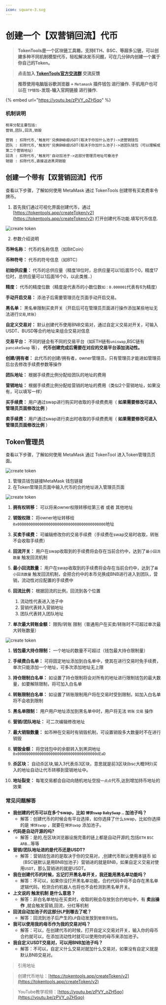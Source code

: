 ```yaml
---
icon: square-3.svg
---
```

# 创建一个【双营销回流】代币

> **TokenTools是一个区块链工具箱，支持ETH、BSC、等超多公链，可以创建多种不同机制模型代币，轻松解决发币问题，可在几分钟内创建一个属于你自己的Token。**


> **点击加入 [TokenTools官方交流群](https://t.me/tokentool_app) 交流反馈**

> **推荐使用电脑版谷歌浏览器 + `Metamask` 插件钱包 进行操作.**
> **手机用户也可以在 `TP钱包`-发现-输入官网链接 进行操作.**


{% embed url="https://youtu.be/zPVY_oZH5qo" %}


### 机制说明

```
税率分配主要包括:
营销,团队,回流,销毁

营销 : 扣除代币,'触发时'兑换BNB或USDT(取决于你加什么池子)->进营销钱包
团队 : 扣除代币,'触发时'兑换BNB或USDT(取决于你加什么池子)->进团队钱包（可以理解成第二个营销地址）
回流 : 扣除代币,'触发时'自动加池子->这部分管理员地址可撤池子
销毁 : 扣除代币,直接送进黑洞销毁
```



## 创建一个带有【双营销回流】代币

查看以下步骤，了解如何使用 MetaMask 通过 TokenTools 创建带有买卖费率令牌币。

1. 首先我们通过可视化界面创建代币，通过 [https://tokentools.app/createToken/v2](https://tokentools.app/createToken/v2) 打开创建代币功能.填写代币信息.

![create token ](../.gitbook/assets/v2/Snipaste_2022-05-03_14-39-31.png)

2. 参数介绍说明

**币种名称：** 代币的名称信息（如BitCoin）

**币种符号：** 代币的符号信息（如BTC）

**初始供应量：** 代币的总供应量（精度18位时，总供应量可以1后面15个0，精度17位时，总供应量可以1后面16个0，以此类推..）

**精度：** 代币的精度位数（精度是代表币的小数位数`如：0.000001`代表有6为精度）

**手动开启交易：** 添池子后需要管理员在页面手动开启交易。

**黑名单：** 黑名单限制买卖开关（开启后可在管理员页面进行操作添加某些地址无法进行`交易`,`转账`）

**自定义交易对：** 默认创建代币使用BNB交易对，通过自定义交易对开关，可输入 USDT、BUSD等合约地址来组合交易对信息


**交易平台：** 不同的链会有不同的交易平台（如ETH链有`uniswap`,BSC链有`pancakeSwap` 等）， **代币创建完成后需要在对应的交易平台添加流动性。**

**创建/拥有者：** 此代币的创建/拥有者，owner管理员，只有管理员才能进如管理员后台去修改手续费参数等操作

**团队地址：** 根据手续费比例分配给团队的地址的费用

**营销地址：** 根据手续费比例分配给营销的地址的费用（类似2个营销地址，如果没有，可以填写一样）

**买手续费：** 用户通过swap进行购买时收取的手续费费用（ **如果需要修改可进入管理员页面修改比例** ）

**卖手续费：** 用户通过swap进行卖出时收取的手续费费用（ **如果需要修改可进入管理员页面修改比例** ）



## Token管理员

查看以下步骤，了解如何使用 MetaMask 通过 TokenTool 进入Token管理员页面。

![create token](../.gitbook/assets/v2/admin2.png)

1. 管理员钱包链接MetaMask 钱包链接
2. 在Token管理员页面中输入代币的合约地址进入管理员页面

![create token](../.gitbook/assets/v2/admin1.png)

1. **拥有权转移：** 可以将来owner权限转移给第三者 或者 其他地址
2. **销毁权限：** 将owner地址转移给 `0x0000000000000000000000000000000000000000`地址

3. **买卖手续费：** 可编辑修改你的交易手续费（手续费在swap交易时收取，转账不会收取手续费）

4. **回流开关：** 用户在swap收取到的手续费将会存在当前合约中，达到了`最小回流数量` 触发回流机制
5. **最小回流数量：** 用户在swap收取到的手续费将会存在当前合约中，达到了`最小回流数量` 触发回流机制，会把合约中的本币兑换成BNB进行进入到团队，营销，流动性对应配置的手续费中
6. **回流比例：** 根据回流的比例，回流到各个位置
   1. 流动性代表进入池子中
   2. 营销代表转入营销地址
   3. 团队代表转入团队地址
7. **单次最大转账金额：** 限购/转账 限制（普通用户在买卖/转账时不可超过单次最大转账数量）

![create token](../.gitbook/assets/v2/admin3.png)

1. **钱包最大持仓限制：** 一个地址的数量不可超过（钱包最大持仓限制量）

2. **手续费白名单：** 可将固定地址添加到白名单中，使其在进行交易时免手续费，单次只能添加一个地址，可多次添加地址无上限

3. **持仓限制白名单：** 如设置了持仓限制将会对所有的地址进行限制钱包的最大数量，如要解除限制，将可加入白名单

4. **转账限制白名单：** 如设置了转账限制用户将在交易时受到限制，如加入白名单将不会收到限制

5. **黑名单限制：** 用户用户地址添加到黑名单中时，用户将无法 `转账` `交易` 操作 

6. **营销/团队地址：** 可二次编辑修改地址

7. **最大销毁数量：** 如币种在交易时有销毁机制，可设置销毁多大数量时不在进行销毁

8. **销毁金额：** 将您钱包中的余额转入到黑洞地址`0x000000000000000000000000000000000000dEaD`

9. **杀区块：** 自动杀区块,输入3代表杀3区块，意思就是前3区块(bsc大概9秒)买入的地址自动让代币转移到营销地址中。

10. **地址裂变：** 每笔交易都会自动向随机地址空投`一点点`代币,达到增加持币地址的效果


### 常见问题解答
- **我创建的代币可以在多个swap，比如 `博饼swap` `BabySwap` .. 加池子吗？**
  - 解答：创建代币的时候会有平台选择，如你选择了什么swap，比如你选择的是 `博饼swap` ，就要在`博饼swap` 添加池子。
- **代码是自动开源的吗?**
  - 解答：是的,在区块浏览器设施完善的链上都是自动开源的,包括`ETH` `BSC` `ARB`…等等
- **营销/团队地址进的是代币还是USDT?**
  - 解答：营销钱包进的是取决于你的交易对，,创建代币默认使用本链币 如（BSC链默认是用BNB加池子）营销进的就是BNB，如果自定义交易对使用`USDT`，那么营销进的就是USDT。
- **我在创建代币的时候，忘记打开黑名单开关，我还能用黑名单功能吗？**
  - 解答：不可以，如果你没打开黑名单功能，合约代码中将不会存在黑名单逻辑代码，检测合约机器人也将也不会检测到黑名单开关。 
- **上文说的 触发机制 是什么意思？**
  - 解答：非白名单地址在买卖时，收取的税会存放到合约地址中，有 **卖出操作** ,就会触发营销,回流，分红等机制
- **回流自动加池子的这部分LP到哪去了呢？**
  - 解答：回流到池子后产生的`LP`自动发放到`管理员钱包`。
- **我可以使用我的母币作为我的交易对吗？**
  - 解答：可以，在创建代币的时候，打开自定义交易对开关，输入你的母币合约就可以，在添加流动性时就可以使用你的母币来添加池子。
- **我自定义USDT交易对，可以用BNB加池子吗？**
  - 解答：不可以，自定义什么交易对就加什么交易对，如果没有自定义就是默认BNB交易对。




> 引用地址

> 创建代币地址：[https://tokentools.app/createToken/v2](https://tokentools.app/createToken/v2) 

> YouTube教学视频：[https://youtu.be/zPVY_oZH5qo](https://youtu.be/zPVY_oZH5qo)  

